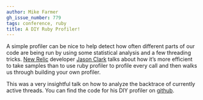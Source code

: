 ```yaml
---
author: Mike Farmer
gh_issue_number: 779
tags: conference, ruby
title: A DIY Ruby Profiler!
---
```


A simple profiler can be nice to help detect how often different parts of our code are being run by using some statistical analysis and a few threading tricks. [New Relic](https://newrelic.com/) developer [Jason Clark](https://twitter.com/jasonrclark) talks about how it’s more efficient to take samples than to use ruby profiler to profile every call and then walks us through building your own profiler.

This was a very insightful talk on how to analyze the backtrace of currently active threads. You can find the code for his DIY profiler on [github](https://github.com/jasonrclark).
